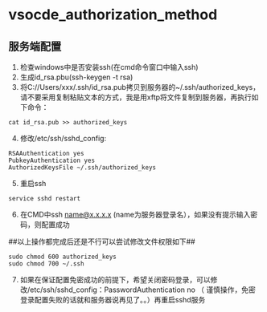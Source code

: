 # vsocde_authorization_method

## 服务端配置

1. 检查windows中是否安装ssh(在cmd命令窗口中输入ssh)
2. 生成id_rsa.pbu(ssh-keygen -t rsa)
3. 将C://Users/xxx/.ssh/id_rsa.pub拷贝到服务器的~/.ssh/authorized_keys，请不要采用复制粘贴文本的方式，我是用xftp将文件复制到服务器，再执行如下命令：
```
cat id_rsa.pub >> authorized_keys
```
4. 修改/etc/ssh/sshd_config:
```
RSAAuthentication yes
PubkeyAuthentication yes
AuthorizedKeysFile ~/.ssh/authorized_keys
```
5. 重启ssh
```
service sshd restart
```
6. 在CMD中ssh name@x.x.x.x (name为服务器登录名），如果没有提示输入密码，则配置成功

##以上操作都完成后还是不行可以尝试修改文件权限如下##
```
sudo chmod 600 authorized_keys
sudo chmod 700 ~/.ssh
```
7. 如果在保证配置免密成功的前提下，希望关闭密码登录，可以修改/etc/ssh/sshd_config：PasswordAuthentication no （ 谨慎操作，免密登录配置失败的话就和服务器说再见了。。）再重启sshd服务
